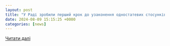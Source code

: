 ```yaml
---
layout: post
title: "У Раді зробили перший крок до узаконення одностатевих стосунків | Новини на Gazeta.ua"
date: 2024-08-09 15:15:25 +0000
categories: [news]
---
```


[Читати далі](https://gazeta.ua/articles/life/_u-radi-zrobili-pershij-krok-do-uzakonennya-odnostatevih-stosunkiv/1190008)
